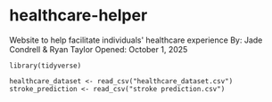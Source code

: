 # healthcare-helper
Website to help facilitate individuals' healthcare experience
By: Jade Condrell & Ryan Taylor
Opened: October 1, 2025


```{r} 
library(tidyverse)
```


```{r}
healthcare_dataset <- read_csv("healthcare_dataset.csv")
stroke_prediction <- read_csv("stroke prediction.csv")

```





